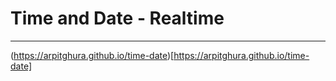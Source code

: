 # Time and Date - Realtime
----
(https://arpitghura.github.io/time-date)[https://arpitghura.github.io/time-date]
